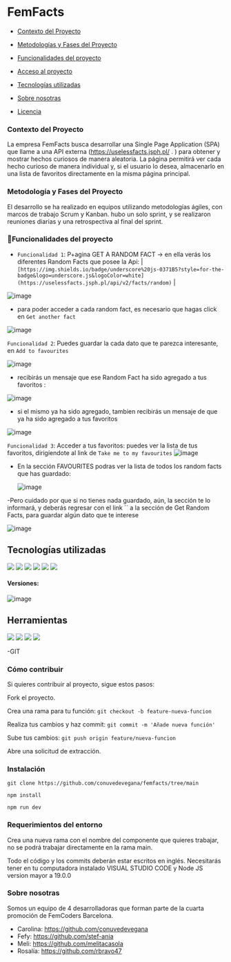 # FemFacts



* [Contexto del Proyecto](#Contexto-del-Proyecto)

* [Metodologías y Fases del Proyecto](#Metodología-y-Fases-del-Proyecto)

* [Funcionalidades del proyecto](#Funcionalidades-del-proyecto)

* [Acceso al proyecto](#acceso-proyecto)

* [Tecnologías utilizadas](#tecnologías-utilizadas)


* [Sobre nosotras](#Sobre-nosotras)

* [Licencia](#licencia)


### Contexto del Proyecto

La empresa FemFacts busca desarrollar una Single Page Application (SPA) que llame a una API externa (https://uselessfacts.jsph.pl/ . ) para obtener y mostrar hechos curiosos de manera aleatoria. La página permitirá ver cada hecho curioso de manera individual y, si el usuario lo desea, almacenarlo en una lista de favoritos directamente en la misma página principal.


### Metodología y Fases del Proyecto

El desarrollo se ha realizado en equipos utilizando metodologías ágiles, con marcos de trabajo Scrum y Kanban. hubo un solo sprint, y se realizaron reuniones diarias y una retrospectiva al final del sprint.



### :hammer:Funcionalidades del proyecto

- `Funcionalidad 1`: P+agina GET A RANDOM FACT -> en ella verás los diferentes Random Facts que posee la Api: | `[https://img.shields.io/badge/underscore%20js-0371B5?style=for-the-badge&logo=underscore.js&logoColor=white](https://uselessfacts.jsph.pl/api/v2/facts/random)`  |

 ![image](https://github.com/conuvedevegana/femfacts/assets/102113745/e7dadb7c-10d9-47a3-865b-6ee31a877e6a)


- para poder acceder a cada random fact, es necesario que hagas click en `Get another fact`
  
 ![image](https://github.com/conuvedevegana/femfacts/assets/102113745/46fadc5c-299a-4ced-8d04-4df79cac6827)



`Funcionalidad 2`: Puedes guardar la cada dato que te parezca interesante, en `Add to favourites` 

![image](https://github.com/conuvedevegana/femfacts/assets/102113745/fc4b09b5-52b0-45f9-967e-ee5677e8b7ed)


- recibirás un mensaje que ese Random Fact ha sido agregado a tus favoritos :
  
![image](https://github.com/conuvedevegana/femfacts/assets/102113745/656e0a11-8a4b-4c6f-ae9c-ef0c1578547e)


- si el mismo ya ha sido agregado, tambien recibirás un mensaje de que ya ha sido agregado a tus favoritos

![image](https://github.com/conuvedevegana/femfacts/assets/102113745/99875159-75ae-4596-b949-bbbc3fc78c15)


`Funcionalidad 3`: Acceder a tus favoritos:  puedes ver la lista de tus favoritos, dirigíendote al link de `Take me to my favourites` ![image](https://github.com/conuvedevegana/femfacts/assets/102113745/bbfd5026-cc02-4914-af73-e6a1e5604a08)

- En la sección FAVOURITES podras ver la lista de todos los random facts que has guardado:

  ![image](https://github.com/conuvedevegana/femfacts/assets/102113745/d1f64c89-74bc-4a69-b61d-14e8346f71b6)

-Pero cuidado por que si no tienes nada guardado, aún, la sección te lo informará, y deberás regresar con el link `` a la sección de Get Random Facts, para guardar algún dato que te interese

![image](https://github.com/conuvedevegana/femfacts/assets/102113745/d98339fb-caab-4cef-85cf-263d6cafd038)




## Tecnologías utilizadas

 <img src="https://img.shields.io/badge/HTML5-E34F26?style=for-the-badge&logo=html5&logoColor=white" />                     

 <img src="https://img.shields.io/badge/CSS3-1572B6?style=for-the-badge&logo=css3&logoColor=white" />              

<img src="https://img.shields.io/badge/JavaScript-323330?style=for-the-badge&logo=javascript&logoColor=F7DF1E" />     

<img src="https://img.shields.io/badge/Vite-B73BFE?style=for-the-badge&logo=vite&logoColor=FFD62E" />

<img src="https://img.shields.io/badge/Bootstrap-563D7C?style=for-the-badge&logo=bootstrap&logoColor=white" />

<img src="https://img.shields.io/badge/Postman-FF6C37?style=for-the-badge&logo=Postman&logoColor=white"/>

#### Versiones:
![image](https://github.com/conuvedevegana/femfacts/assets/102113745/7cdc6152-ec94-4a82-8b24-c8aee7010f3e)


## Herramientas


<img src="https://camo.githubusercontent.com/4a1038affbb2653ec140936555b3714ddc322526be8567b489e8423a795dea18/68747470733a2f2f696d672e736869656c64732e696f2f62616467652f4669676d612d4632344531453f7374796c653d666f722d7468652d6261646765266c6f676f3d6669676d61266c6f676f436f6c6f723d7768697465" data-canonical-src="https://img.shields.io/badge/Figma-F24E1E?style=for-the-badge&amp;logo=figma&amp;logoColor=white" style="max-width: 100%;">

<img src="https://camo.githubusercontent.com/42ada9cc774b9d2b4cf35691820a881d70657ae42c3a074f00c7e9add6352361/68747470733a2f2f696d672e736869656c64732e696f2f62616467652f56697375616c5f53747564696f5f436f64652d3030373844343f7374796c653d666f722d7468652d6261646765266c6f676f3d76697375616c25323073747564696f253230636f6465266c6f676f436f6c6f723d7768697465" data-canonical-src="https://img.shields.io/badge/Visual_Studio_Code-0078D4?style=for-the-badge&amp;logo=visual%20studio%20code&amp;logoColor=white" style="max-width: 100%;">

<img src="https://camo.githubusercontent.com/529f3db66dcea87286a50a8bbb379acc5b6485805215e4cce5365aa43b7ddaca/68747470733a2f2f696d672e736869656c64732e696f2f62616467652f5472656c6c6f2d3030353243433f7374796c653d666f722d7468652d6261646765266c6f676f3d7472656c6c6f266c6f676f436f6c6f723d7768697465" data-canonical-src="https://img.shields.io/badge/Trello-0052CC?style=for-the-badge&amp;logo=trello&amp;logoColor=white" style="max-width: 100%;">


<img src="https://camo.githubusercontent.com/fbc3df79ffe1a99e482b154b29262ecbb10d6ee4ed22faa82683aa653d72c4e1/68747470733a2f2f696d672e736869656c64732e696f2f62616467652f4769744875622d3130303030303f7374796c653d666f722d7468652d6261646765266c6f676f3d676974687562266c6f676f436f6c6f723d7768697465" data-canonical-src="https://img.shields.io/badge/GitHub-100000?style=for-the-badge&amp;logo=github&amp;logoColor=white" style="max-width: 100%;">

-GIT



### Cómo contribuir

Si quieres contribuir al proyecto, sigue estos pasos:

Fork el proyecto.

Crea una rama para tu función: `git checkout -b feature-nueva-funcion`

Realiza tus cambios y haz commit: `git commit -m 'Añade nueva función'`

Sube tus cambios: `git push origin feature/nueva-funcion`

Abre una solicitud de extracción.



### Instalación

`git clone https://github.com/conuvedevegana/femfacts/tree/main`

`npm install`

`npm run dev`

### Requerimientos del entorno

Crea una nueva rama con el nombre del componente que quieres trabajar, no se podrá trabajar directamente en la rama main.

Todo el código y los commits deberán estar escritos en inglés.
Necesitarás tener en tu computadora instalado VISUAL STUDIO CODE y Node JS version mayor a 19.0.0


### Sobre nosotras

Somos un equipo de 4 desarrolladoras que forman parte de la cuarta promoción de FemCoders Barcelona.
- Carolina: https://github.com/conuvedevegana 
- Fefy: https://github.com/stef-ania
- Meli: https://github.com/melitacasola
- Rosalía: https://github.com/rbravo47
